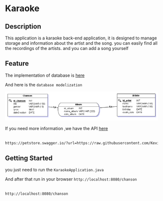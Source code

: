 # Karaoke

## Description
This application is a karaoke back-end application, it is designed to manage storage and information about the artist and the song. you can easily find all the recordings of the artists. and you can add a song yourself

## Feature

The implementation of database is [here](./karaoke/doc/Karak's%20.mcd)

And here is the `database modelization`

![Database Modelization](./karaoke/doc/mcd.png "Database Modezation")

If you need more information ,we have the API [here](./karaoke/doc/api.yaml)

```sh

https://petstore.swagger.io/?url=https://raw.githubusercontent.com/KevinDonovan2/Karaoke/main/karaoke/doc/api.yaml

```

## Getting Started
you just need to run the `KaraokeApplication.java`

And after that run in your browser `http://localhost:8080/chanson`

```sh

http://localhost:8080/chanson

```